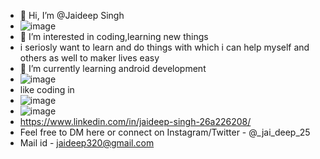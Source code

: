- 👋 Hi, I’m @Jaideep Singh
- ![image](https://user-images.githubusercontent.com/79747022/126528493-f382e8fc-474e-42dc-ba4f-8c058a5f3eec.png)
- 👀 I’m interested in coding,learning new things
- i seriosly want to learn and do things with which i can help myself and others as well to maker lives easy
- 🌱 I’m currently learning android development  
- ![image](https://user-images.githubusercontent.com/79747022/126527777-eba0f073-6a0d-4122-b92f-fd0e763538c9.png)
- like coding in 
- ![image](https://user-images.githubusercontent.com/79747022/126527997-10c10841-624c-41f5-b306-b6430de2963b.png)
- ![image](https://user-images.githubusercontent.com/79747022/126528063-d799c68b-b13d-4007-a02d-b15c5a07b527.png)
- https://www.linkedin.com/in/jaideep-singh-26a226208/
- Feel free to DM here or connect on Instagram/Twitter - @_jai_deep_25
- Mail id - jaideep320@gmail.com
